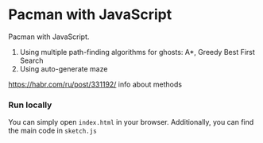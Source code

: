 # Pacman with JavaScript

Pacman with JavaScript.

1. Using multiple path-finding algorithms for ghosts: A\*, Greedy Best First Search
2. Using auto-generate maze

https://habr.com/ru/post/331192/
info about methods

### Run locally

You can simply open `index.html` in your browser.
Additionally, you can find the main code in `sketch.js`
